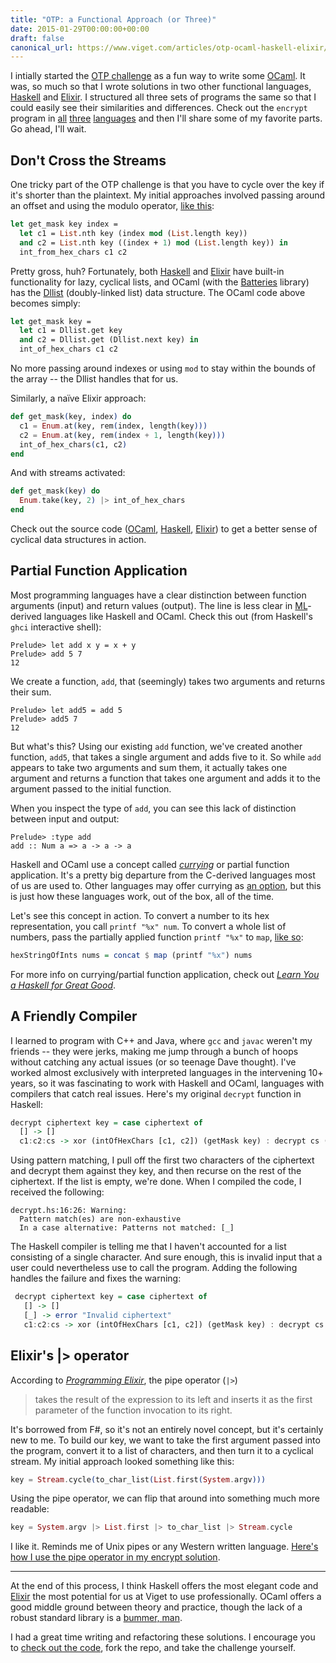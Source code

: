 ```yaml
---
title: "OTP: a Functional Approach (or Three)"
date: 2015-01-29T00:00:00+00:00
draft: false
canonical_url: https://www.viget.com/articles/otp-ocaml-haskell-elixir/
---
```


I intially started the [OTP
challenge](https://viget.com/extend/otp-a-language-agnostic-programming-challenge)
as a fun way to write some [OCaml](https://ocaml.org/). It was, so much
so that I wrote solutions in two other functional languages,
[Haskell](https://wiki.haskell.org/Haskell) and
[Elixir](http://elixir-lang.org/). I structured all three sets of
programs the same so that I could easily see their similarities and
differences. Check out the `encrypt` program in
[all](https://github.com/vigetlabs/otp/blob/master/languages/OCaml/encrypt.ml)
[three](https://github.com/vigetlabs/otp/blob/master/languages/Haskell/encrypt.hs)
[languages](https://github.com/vigetlabs/otp/blob/master/languages/Elixir/apps/encrypt/lib/encrypt.ex)
and then I'll share some of my favorite parts. Go ahead, I'll wait.

## Don't Cross the Streams

One tricky part of the OTP challenge is that you have to cycle over the
key if it's shorter than the plaintext. My initial approaches involved
passing around an offset and using the modulo operator, [like
this](https://github.com/vigetlabs/otp/blob/6d607129f78ccafa9a294ca04da9e4c8bf7b7cc1/decrypt.ml#L11-L14):

```ocaml
let get_mask key index =
  let c1 = List.nth key (index mod (List.length key))
  and c2 = List.nth key ((index + 1) mod (List.length key)) in
  int_from_hex_chars c1 c2
```

Pretty gross, huh? Fortunately, both
[Haskell](http://hackage.haskell.org/package/base-4.7.0.2/docs/Prelude.html#v:cycle)
and
[Elixir](http://elixir-lang.org/docs/master/elixir/Stream.html#cycle/1)
have built-in functionality for lazy, cyclical lists, and OCaml (with
the [Batteries](http://batteries.forge.ocamlcore.org/) library) has the
[Dllist](http://batteries.forge.ocamlcore.org/doc.preview:batteries-beta1/html/api/Dllist.html)
(doubly-linked list) data structure. The OCaml code above becomes
simply:


```ocaml
let get_mask key =
  let c1 = Dllist.get key
  and c2 = Dllist.get (Dllist.next key) in
  int_of_hex_chars c1 c2
```

No more passing around indexes or using `mod` to stay within the bounds
of the array -- the Dllist handles that for us.

Similarly, a naïve Elixir approach:

```elixir
def get_mask(key, index) do
  c1 = Enum.at(key, rem(index, length(key)))
  c2 = Enum.at(key, rem(index + 1, length(key)))
  int_of_hex_chars(c1, c2)
end
```

And with streams activated:

```elixir
def get_mask(key) do
  Enum.take(key, 2) |> int_of_hex_chars
end
```

Check out the source code
([OCaml](https://github.com/vigetlabs/otp/blob/master/languages/OCaml/encrypt.ml),
[Haskell](https://github.com/vigetlabs/otp/blob/master/languages/Haskell/encrypt.hs),
[Elixir](https://github.com/vigetlabs/otp/blob/master/languages/Elixir/apps/encrypt/lib/encrypt.ex))
to get a better sense of cyclical data structures in action.

## Partial Function Application

Most programming languages have a clear distinction between function
arguments (input) and return values (output). The line is less clear in
[ML](https://en.wikipedia.org/wiki/ML_%28programming_language%29)-derived
languages like Haskell and OCaml. Check this out (from Haskell's `ghci`
interactive shell):

```
Prelude> let add x y = x + y
Prelude> add 5 7
12
```

We create a function, `add`, that (seemingly) takes two arguments and
returns their sum.

```
Prelude> let add5 = add 5
Prelude> add5 7
12
```

But what's this? Using our existing `add` function, we've created
another function, `add5`, that takes a single argument and adds five to
it. So while `add` appears to take two arguments and sum them, it
actually takes one argument and returns a function that takes one
argument and adds it to the argument passed to the initial function.

When you inspect the type of `add`, you can see this lack of distinction
between input and output:

```
Prelude> :type add
add :: Num a => a -> a -> a
```

Haskell and OCaml use a concept called
[*currying*](https://en.wikipedia.org/wiki/Currying) or partial function
application. It's a pretty big departure from the C-derived languages
most of us are used to. Other languages may offer currying as [an
option](http://ruby-doc.org/core-2.1.1/Proc.html#method-i-curry), but
this is just how these languages work, out of the box, all of the time.

Let's see this concept in action. To convert a number to its hex
representation, you call `printf "%x" num`. To convert a whole list of
numbers, pass the partially applied function `printf "%x"` to `map`,
[like
so](https://github.com/vigetlabs/otp/blob/master/languages/Haskell/encrypt.hs#L12):

```haskell
hexStringOfInts nums = concat $ map (printf "%x") nums
```

For more info on currying/partial function application, check out
[*Learn You a Haskell for Great
Good*](http://learnyouahaskell.com/higher-order-functions).

## A Friendly Compiler

I learned to program with C++ and Java, where `gcc` and `javac` weren't
my friends -- they were jerks, making me jump through a bunch of hoops
without catching any actual issues (or so teenage Dave thought). I've
worked almost exclusively with interpreted languages in the intervening
10+ years, so it was fascinating to work with Haskell and OCaml,
languages with compilers that catch real issues. Here's my original
`decrypt` function in Haskell:

```haskell
decrypt ciphertext key = case ciphertext of
  [] -> []
  c1:c2:cs -> xor (intOfHexChars [c1, c2]) (getMask key) : decrypt cs (drop 2 key)
```

Using pattern matching, I pull off the first two characters of the
ciphertext and decrypt them against they key, and then recurse on the
rest of the ciphertext. If the list is empty, we're done. When I
compiled the code, I received the following:

```
decrypt.hs:16:26: Warning:
  Pattern match(es) are non-exhaustive
  In a case alternative: Patterns not matched: [_]
```

The Haskell compiler is telling me that I haven't accounted for a list
consisting of a single character. And sure enough, this is invalid input
that a user could nevertheless use to call the program. Adding the
following handles the failure and fixes the warning:

```haskell
 decrypt ciphertext key = case ciphertext of
   [] -> []
   [_] -> error "Invalid ciphertext"
   c1:c2:cs -> xor (intOfHexChars [c1, c2]) (getMask key) : decrypt cs (drop 2 key)
```

## Elixir's |> operator

According to [*Programming
Elixir*](https://pragprog.com/book/elixir/programming-elixir), the pipe
operator (`|>`)

> takes the result of the expression to its left and inserts it as the
> first parameter of the function invocation to its right.

It's borrowed from F#, so it's not an entirely novel concept, but it's
certainly new to me. To build our key, we want to take the first
argument passed into the program, convert it to a list of characters,
and then turn it to a cyclical stream. My initial approach looked
something like this:

```elixir
key = Stream.cycle(to_char_list(List.first(System.argv)))
```

Using the pipe operator, we can flip that around into something much
more readable:

```elixir
key = System.argv |> List.first |> to_char_list |> Stream.cycle
```

I like it. Reminds me of Unix pipes or any Western written language.
[Here's how I use the pipe operator in my encrypt
solution](https://github.com/vigetlabs/otp/blob/master/languages/Elixir/apps/encrypt/lib/encrypt.ex#L11-L17).

***

At the end of this process, I think Haskell offers the most elegant code
and [Elixir](https://www.viget.com/services/elixir) the most potential
for us at Viget to use professionally. OCaml offers a good middle ground
between theory and practice, though the lack of a robust standard
library is a [bummer, man](https://www.youtube.com/watch?v=24Vlt-lpVOY).

I had a great time writing and refactoring these solutions. I encourage
you to [check out the
code](https://github.com/vigetlabs/otp/tree/master/languages), fork the
repo, and take the challenge yourself.
